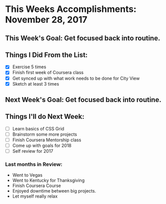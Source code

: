 # This Weeks Accomplishments: November 28, 2017

## This Week's Goal: Get focused back into routine.

## Things I Did From the List:
- [X] Exercise 5 times
- [X] Finish first week of Coursera class
- [X] Get synced up with what work needs to be done for City View
- [X] Sketch at least 3 times

## Next Week's Goal: Get focused back into routine.

## Things I'll do Next Week:
- [ ] Learn basics of CSS Grid
- [ ] Brainstorm some more projects
- [ ] Finish Coursera Mentorship class
- [ ] Come up with goals for 2018
- [ ] Self review for 2017

### Last months in Review:
- Went to Vegas
- Went to Kentucky for Thanksgiving
- Finish Coursera Course
- Enjoyed downtime between big projects.
- Let myself really relax
